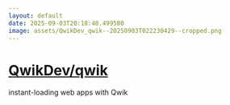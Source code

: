 ```yaml
---
layout: default
date: 2025-09-03T20:18:40.499580
image: assets/QwikDev_qwik--20250903T022230429--cropped.png
---
```


# [QwikDev/qwik](https://github.com/QwikDev/qwik)

instant-loading web apps with Qwik
